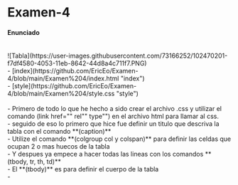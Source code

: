 # Examen-4
#### Enunciado  #####
<br>
![Tabla](https://user-images.githubusercontent.com/73166252/102470201-f7df4580-4053-11eb-8642-44d8a4c711f7.PNG)
<br>
- [index](https://github.com/EricEo/Examen-4/blob/main/Examen%204/index.html "index")
<br>
- [style](https://github.com/EricEo/Examen-4/blob/main/Examen%204/style.css "style")
<br>
<br>
- Primero de todo lo que he hecho a sido crear el archivo .css y utilizar el comando (link href="" rel"" type"") en el archivo html para llamar al css. <br>
- seguido de eso lo primero que hice fue definir un titulo que descriva la tabla con el comando **(caption)** <br>
- Utilize el comando **(colgroup col y colspan)** para definir las celdas que ocupan 2 o mas huecos de la tabla <br>
- Y despues ya empece a hacer todas las lineas con los comandos **(tbody, tr, th, td)** <br>
- El **(tbody)** es para definir el cuerpo de la tabla <br>
- 
